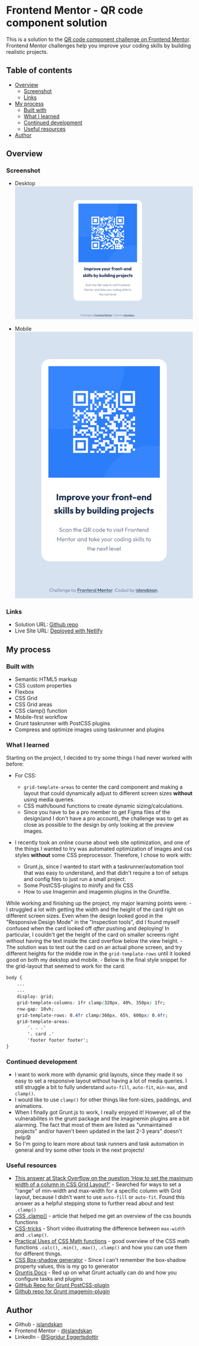 # Frontend Mentor - QR code component solution

This is a solution to the [QR code component challenge on Frontend Mentor](https://www.frontendmentor.io/challenges/qr-code-component-iux_sIO_H). Frontend Mentor challenges help you improve your coding skills by building realistic projects.

## Table of contents

-   [Overview](#overview)
    -   [Screenshot](#screenshot)
    -   [Links](#links)
-   [My process](#my-process)
    -   [Built with](#built-with)
    -   [What I learned](#what-i-learned)
    -   [Continued development](#continued-development)
    -   [Useful resources](#useful-resources)
-   [Author](#author)

## Overview

### Screenshot

-   Desktop
    ![](./images/screenshot-desktop.png)

-   Mobile
    ![](./images/screenshot-mobile.png)

### Links

-   Solution URL: [Github repo](https://github.com/islandskan/frontend-mentor-qr-code-component)
-   Live Site URL: [Deployed with Netlify](https://islandskan-fm-qr-code.netlify.app/)

## My process

### Built with

-   Semantic HTML5 markup
-   CSS custom properties
-   Flexbox
-   CSS Grid
-   CSS Grid areas
-   CSS clamp() function
-   Mobile-first workflow
-   Grunt taskrunner with PostCSS plugins
-   Compress and optimize images using taskrunner and plugins

### What I learned

Starting on the project, I decided to try some things I had never worked with before:

-   For CSS:

    -   `grid-template-areas` to center the card component and making a layout that could dynamically adjust to different screen sizes **without** using media queries.
    -   CSS math/bound functions to create dynamic sizing/calculations.
    -   Since you have to be a pro member to get Figma files of the design(and I don't have a pro account), the challenge was to get as close as possible to the design by only looking at the preview images.

-   I recently took an online course about web site optimization, and one of the things I wanted to try was automated optimization of images and css styles **without** some CSS preprocessor. Therefore, I chose to work with:
    -   Grunt.js, since I wanted to start with a taskrunner/automation tool that was easy to understand, and that didn't require a ton of setups and config files to just run a small project.
    -   Some PostCSS-plugins to minify and fix CSS
    -   How to use Imagemin and imagemin plugins in the Gruntfile.

While working and finishing up the project, my major learning points were: - I struggled a lot with getting the width and the height of the card right on different screen sizes. Even when the design looked good in the "Responsive Design Mode" in the "Inspection tools", did I found myself confused when the card looked off _after_ pushing and deploying! In particular, I couldn't get the height of the card on smaller screens right without having the text inside the card overflow below the view height. - The solution was to test out the card on an actual phone screen, and try different heights for the middle row in the `grid-template-rows` until it looked good on both my dekstop and mobile. - Below is the final style snippet for the grid-layout that seemed to work for the card:

```css
body {
    ...
    ...
    display: grid;
    grid-template-columns: 1fr clamp(320px, 40%, 350px) 1fr;
    row-gap: 10vh;
    grid-template-rows: 0.4fr clamp(360px, 65%, 600px) 0.4fr;
    grid-template-areas:
        '. . .'
        '. card .'
        'footer footer footer';
}
```

### Continued development

-   I want to work more with dynamic grid layouts, since they made it so easy to set a responsive layout without having a lot of media queries. I still struggle a bit to fully understand `auto-fill`, `auto-fit`, `min-max`, and `clamp()`.
-   I would like to use `clamp()` for other things like font-sizes, paddings, and animations.
-   When I finally got Grunt.js to work, I really enjoyed it! However, all of the vulnerabilites in the grunt package and the imaginemin plugins are a bit alarming. The fact that most of them are listed as "unmaintained projects" and/or haven't been updated in the last 2-3 years" doesn't help😰
-   So I'm going to learn more about task runners and task automation in general and try some other tools in the next projects!

### Useful resources

-   [This answer at Stack Overflow on the question 'How to set the maximum width of a column in CSS Grid Layout?'](https://stackoverflow.com/a/75229481/20934380) - Searched for ways to set a "range" of min-width and max-width for a specific column with Grid layout, because I didn't want to use `auto-fill` or `auto-fit`. Found this answer as a helpful stepping stone to further read about and test `.clamp()`
-   [CSS .clamp()](https://blog.bitsrc.io/css-clamp-the-responsive-combination-weve-all-been-waiting-for-f1ce1981ea6e) - article that helped me get an overview of the css bounds functions
-   [CSS-tricks](https://css-tricks.com/use-css-clamp-to-create-a-more-flexible-wrapper-utility/) - Short video illustrating the difference between `max-width` and `.clamp()`.
-   [Practical Uses of CSS Math functions](https://moderncss.dev/practical-uses-of-css-math-functions-calc-clamp-min-max/) - good overview of the CSS math functions `.calc()`, `.min()`, `.max()`, `.clamp()` and how you can use them for different things.
-   [CSS Box-shadow generator](https://cssgenerator.org/box-shadow-css-generator.html) - Since I can't remember the box-shadow property values, this is my go to generator
-   [Gruntjs Docs](https://gruntjs.com/getting-started) - Red up on what Grunt actually can do and how you configure tasks and plugins
-   [GitHub Repo for Grunt PostCSS-plugin](https://github.com/C-Lodder/grunt-postcss)
-   [Github repo for Grunt imagemin-plugin](https://github.com/gruntjs/grunt-contrib-imagemin)

## Author

-   Github - [islandskan](https://github.com/islandskan)
-   Frontend Mentor - [@islandskan](https://www.frontendmentor.io/profile/islandskan)
-   LinkedIn - [@Sigridur Eggertsdottir](https://www.linkedin.com/in/sigridureggertsdottir/)
